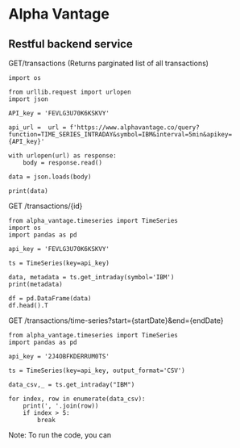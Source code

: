 # Alpha Vantage 

## Restful backend service

GET/transactions (Returns parginated list of all transactions)

```
import os

from urllib.request import urlopen
import json

API_key = 'FEVLG3U70K6KSKVY'

api_url =  url = f'https://www.alphavantage.co/query?function=TIME_SERIES_INTRADAY&symbol=IBM&interval=5min&apikey={API_key}'

with urlopen(url) as response:
    body = response.read()

data = json.loads(body)

print(data)

```
GET /transactions/{id}

```
from alpha_vantage.timeseries import TimeSeries
import os
import pandas as pd

api_key = 'FEVLG3U70K6KSKVY'

ts = TimeSeries(key=api_key)

data, metadata = ts.get_intraday(symbol='IBM')
print(metadata)

df = pd.DataFrame(data)
df.head().T
```
GET /transactions/time-series?start={startDate}&end={endDate}

```
from alpha_vantage.timeseries import TimeSeries
import pandas as pd

api_key = '2J4OBFKDERRUM0TS'

ts = TimeSeries(key=api_key, output_format='CSV')

data_csv,_ = ts.get_intraday("IBM")

for index, row in enumerate(data_csv):
    print(', '.join(row))
    if index > 5:
        break
```
Note: To run the code, you can 